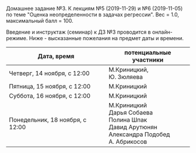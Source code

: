 Домашнее задание №3. К лекциям №5 (2019-11-29) и №6 (2019-11-05) по теме "Оценка неопределенности в задачах регрессии". Вес = 1.0, максимальный балл = 100.



Введение и инструктаж (семинар) к ДЗ №3 проводится в онлайн-режиме. Ниже - высказанные пожелания на предмет даты и времени.



| Дата, время                     | потенциальные участники                                      |
| ------------------------------- | ------------------------------------------------------------ |
| Четверг, 14 ноября, с 12:00     | М.Криницкий, <br />Ю. Зюляева                                |
| Пятница, 15 ноября, с 12:00     | М.Криницкий                                                  |
| Суббота, 16 ноября, с 12:00     | М.Криницкий                                                  |
| Понедельник, 18 ноября, с 12:00 | М.Криницкий<br />Дарья Собаева<br />Полина Шпак<br />Давид Арутюнян<br />Александра Подобед<br />А. Абрикосов |


